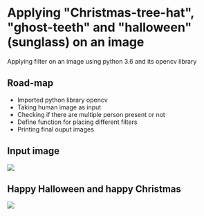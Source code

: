 # Applying "Christmas-tree-hat", "ghost-teeth" and "halloween" (sunglass) on an image

Applying filter on an image using python 3.6 and its opencv library

## Road-map

- Imported python library opencv
-  Taking human image as input
-  Checking if there are multiple person present or not
-  Define function for placing different filters
-  Printing final ouput images


## Input image
![](Christmas+Halloween-filter/WIN_20211207_13_35_00_Pro.jpg)

## Happy Halloween and happy Christmas 
![](Christmas+Halloween-filter/Happy(christmas+halloween).JPG)
